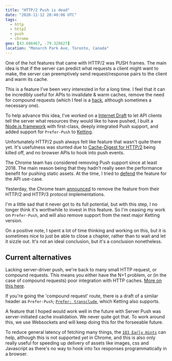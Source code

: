 ```yaml
---
title: "HTTP/2 Push is dead"
date: "2020-11-12 20:40:06 UTC"
tags:
  - http
  - http2
  - push
  - chrome
geo: [43.686467, -79.328627]
location: "Monarch Park Ave, Toronto, Canada"
---
```


One of the hot features that came with HTTP/2 was PUSH frames. The main idea is
that if the server can predict what requests a client might want to make, the
server can preemptively send request/response pairs to the client and warm its
cache.

This is a feature I've been very interested in for a long time. I feel that it
can be incredibly useful for APIs to invalidate & warm caches, remove the need
for compound requests (which I feel is a [hack][1], although sometimes a
necessary one). 

To help advance this idea, I've worked on a [Internet Draft][2] to let API
clients tell the server what resources they would like to have pushed, I built
a [Node.js framework][3] with first-class, deeply integrated Push support, and
added support for `Prefer-Push` to [Ketting][4].

Unfortunately HTTP/2 push always felt like feature that wasn't quite there yet.
It's usefulness was stunted due to [Cache-Digest for HTTP/2][5] being killed
off, and no browser APIs to hook into push events.

The Chrome team has considered removing Push support since at least 2018. The
main reason being that they hadn't really seen the performance benefit for
pushing static assets. At the time, I tried to [defend][7] the feature for
the API use-case.

Yesterday, the Chrome team [announced][6] to remove the feature from their 
HTTP/2 and HTTP/3 protocol implementations.

I'm a little sad that it never got to its full potential, but with this step,
I no longer think it's worthwhile to invest in this feature. So I'm ceasing
my work on `Prefer-Push`, and will also remove support from the next major
Ketting version.

On a positive note, I spent a lot of time thinking and working on this, but
it is sometimes nice to just be able to close a chapter, rather than to wait
and let it sizzle out. It's not an ideal conclusion, but it's a conclusion
nonetheless.

Current alternatives
--------------------

Lacking server-driver push, we're back to many small HTTP request, or compound
requests. This means you either have the N+1 problem, or (in the case of
compound requests) poor integration with HTTP caches. [More on this here][8].

If you're going the 'compound request' route, there is a draft of a similar
header as `Prefer-Push`; [`Prefer: transclude`][9], which Ketting also
supports.

A feature that I hoped would work well in the future with Server Push was
server-initiated cache invalidation. We never quite got that. To work around
this, we use Websockets and will keep doing this for the forseeable future.

To reduce general latency of fetching many things, the [`103 Early Hints`][9]
can help, although this is not supported _yet_ in Chrome, and this is also
only really useful for speeding up delivery of assets like images, css and
Javascript as there's no way to hook into 1xx responses programmatically in
a browser.

[1]: https://apisyouwonthate.com/blog/lets-stop-building-apis-around-a-network-hack
[2]: https://tools.ietf.org/html/draft-pot-prefer-push-00
[3]: https://github.com/curveball/core
[4]: https://github.com/badgateway/ketting
[5]: https://tools.ietf.org/html/draft-ietf-httpbis-cache-digest-05
[6]: https://groups.google.com/a/chromium.org/g/blink-dev/c/K3rYLvmQUBY/m/vOWBKZGoAQAJ?pli=1
[7]: https://evertpot.com/h2-push-for-apis/
[8]: https://evertpot.com/h2-parallelism/
[9]: https://evertpot.com/http/103-early-hints
